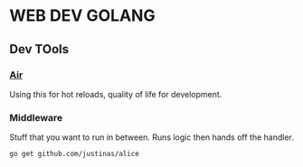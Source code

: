 # WEB DEV GOLANG

## Dev TOols

### [Air](https://github.com/air-verse/air)

Using this for hot reloads, quality of life for development.


### Middleware

Stuff that you want to run in between. Runs logic then hands off the handler. 

`go get github.com/justinas/alice`